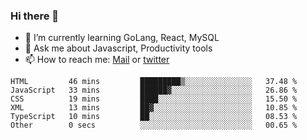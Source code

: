 ### Hi there 👋

- 🌱 I’m currently learning GoLang, React, MySQL
- 💬 Ask me about Javascript, Productivity tools 
- 📫 How to reach me: [Mail](mailto:kvaishak47@gmail.com) or [twitter](https://twitter.com/kvaish4k)

<!--START_SECTION:waka-->

```text
HTML         46 mins         █████████▒░░░░░░░░░░░░░░░   37.48 %
JavaScript   33 mins         ██████▓░░░░░░░░░░░░░░░░░░   26.86 %
CSS          19 mins         ████░░░░░░░░░░░░░░░░░░░░░   15.50 %
XML          13 mins         ██▓░░░░░░░░░░░░░░░░░░░░░░   10.85 %
TypeScript   10 mins         ██░░░░░░░░░░░░░░░░░░░░░░░   08.53 %
Other        0 secs          ░░░░░░░░░░░░░░░░░░░░░░░░░   00.65 %
```

<!--END_SECTION:waka-->
